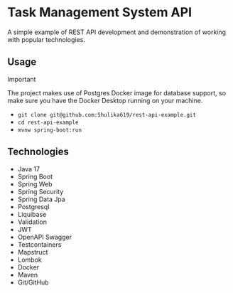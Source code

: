 # Task Management System API

A simple example of REST API development and demonstration of working with popular technologies.

## Usage
> [!IMPORTANT]  
> The project makes use of Postgres Docker image for database support, so make sure you have the Docker Desktop running on your machine.


- `git clone git@github.com:Shulika619/rest-api-example.git`
- `cd rest-api-example`
- `mvnw spring-boot:run`

## Technologies
- Java 17
- Spring Boot
- Spring Web
- Spring Security
- Spring Data Jpa
- Postgresql
- Liquibase
- Validation
- JWT
- OpenAPI Swagger
- Testcontainers
- Mapstruct
- Lombok
- Docker
- Maven
- Git/GitHub

